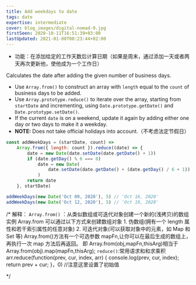 ```yaml
---
title: Add weekdays to date
tags: date
expertise: intermediate
cover: blog_images/digital-nomad-9.jpg
firstSeen: 2020-10-11T16:51:39+03:00
lastUpdated: 2021-01-08T00:23:44+02:00
---
```


-   功能：在添加给定的工作天数后计算日期（如果是周末，通过添加一天或者两天再次更新他，使他成为一个工作日）

Calculates the date after adding the given number of business days.

-   Use `Array.from()` to construct an array with `length` equal to the `count` of business days to be added.
-   Use `Array.prototype.reduce()` to iterate over the array, starting from `startDate` and incrementing, using `Date.prototype.getDate()` and `Date.prototype.setDate()`.
-   If the current `date` is on a weekend, update it again by adding either one day or two days to make it a weekday.
-   **NOTE:** Does not take official holidays into account.（不考虑法定节假日）

```js
const addWeekDays = (startDate, count) =>
	Array.from({ length: count }).reduce((date) => {
		date = new Date(date.setDate(date.getDate() + 1))
		if (date.getDay() % 6 === 0)
			date = new Date(
				date.setDate(date.getDate() + (date.getDay() / 6 + 1))
			)
		return date
	}, startDate)
```

```js
addWeekDays(new Date('Oct 09, 2020'), 5) // 'Oct 16, 2020'
addWeekDays(new Date('Oct 12, 2020'), 5) // 'Oct 19, 2020'
```

/\*
解释：
`Array.from()` ：从类似数组或可迭代对象创建一个新的(浅拷贝)的数组实例
Array.from 可以通过以下方式来创建数组对象 1. 伪数组(拥有一个 length 属性和若干索引属性的任意对象) 2. 可迭代对象(可以获取对象中的元素，如 Map 和 Set 等)
Array.from()方法有一个可选参数 mapFn,让你可以在最后生成的数组上，再执行一次 map 方法后再返回。
即 Array.from(obj,mapFn,thisArg)相当于 Array.from(obj).map(mapFn,thisArg);
`reduce()`:常用语求和和求乘积
arr.reduce(function(prev, cur, index, arr) {
console.log(prev, cur, index);
return prev + cur;
}，0) //注意这里设置了初始值

\*/
